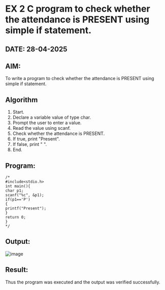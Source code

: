 # EX 2 C program to check whether the attendance is PRESENT using simple if statement.
## DATE: 28-04-2025
## AIM:
To write a program to check whether the attendance is PRESENT using simple if statement.

## Algorithm
1. Start.
2. Declare a variable value of type char.
3. Prompt the user to enter a value.
4. Read the value using scanf.
5. Check whether the attendance is PRESENT.
6. If true, print "Present".
7. If false, print " ".
8. End. 

## Program:
```
/*
#include<stdio.h> 
int main(){
char p1; 
scanf("%c", &p1);
if(p1=='P')
{
printf("Present");
}
return 0;
} 
*/
```

## Output:

![image](https://github.com/user-attachments/assets/82b49e20-b585-4983-a617-1bf51b232131)


## Result:
Thus the program was executed and the output was verified successfully.
